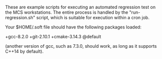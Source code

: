 These are example scripts for executing an automated regression test on the 
MCS workstations.  The entire process is handled by the 
"run-regression.sh" script, which is suitable for execution within a cron job.

Your $HOME/.soft file should have the following packages loaded:

+gcc-8.2.0
+git-2.10.1
+cmake-3.14.3
@default

(another version of gcc, such as 7.3.0, should work, as long as it supports
 C++14 by default).

